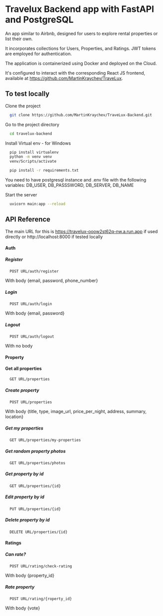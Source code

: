 # Travelux Backend app with FastAPI and PostgreSQL

An app similar to Airbnb, designed for users to explore rental properties or list their own. 

It incorporates collections for Users, Properties, and Ratings. JWT tokens are employed for authentication. 

The application is containerized using Docker and deployed on the Cloud. 

It's configured to interact with the corresponding React JS frontend, available at https://github.com/MartinKraychev/TraveLux.

## To test locally

Clone the project

```bash
  git clone https://github.com/MartinKraychev/TraveLux-Backend.git
```

Go to the project directory

```bash
  cd travelux-backend
```
Install Virtual env - for Windows
```bash
  pip install virtualenv
  python -m venv venv
  venv/Scripts/activate
```

```bash
  pip install -r requirements.txt
```

You need to have postgresql instance and .env file with the following variables: DB_USER, DB_PASSSWORD, DB_SERVER, DB_NAME

Start the server

```bash
  uvicorn main:app --reload
```

## API Reference
 The main URL for this is https://travelux-ooow2st62q-nw.a.run.app if used directly or http://localhost:8000 if tested locally
#### Auth

##### Register

```http
  POST URL/auth/register
```
With body {email, password, phone_number}


##### Login

```http
  POST URL/auth/login
```
With body {email, password}


##### Logout

```http
  POST URL/auth/logout
```
With no body

#### Property

#### Get all properties

```http
  GET URL/properties
```

##### Create property

```http
  POST URL/properties
```
With body {title, type, image_url, price_per_night, address, summary, location}

##### Get my properties

```http
  GET URL/properties/my-properties
```

##### Get random property photos

```http
  GET URL/properties/photos
```

##### Get property by id

```http
  GET URL/properties/{id}
```

##### Edit property by id

```http
  PUT URL/properties/{id}
```

##### Delete property by id

```http
  DELETE URL/properties/{id}
```

#### Ratings

##### Can rate?

```http
  POST URL/rating/check-rating
```
With body {property_id}

##### Rate property

```http
  POST URL/rating/{roperty_id}
```
With body {vote}
